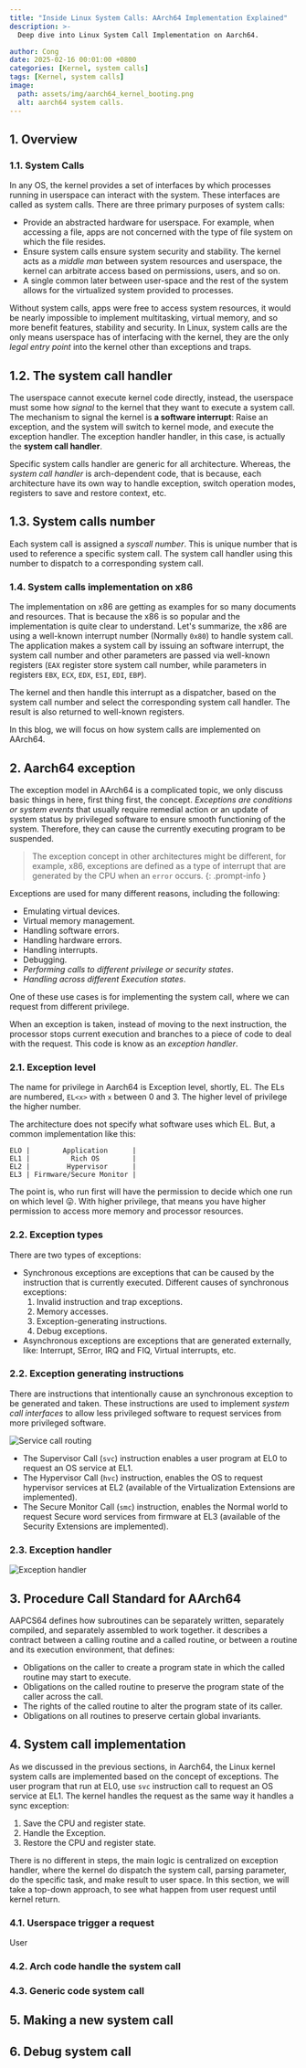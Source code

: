 ```yaml
---
title: "Inside Linux System Calls: AArch64 Implementation Explained"
description: >-
  Deep dive into Linux System Call Implementation on Aarch64.

author: Cong
date: 2025-02-16 00:01:00 +0800
categories: [Kernel, system calls]
tags: [Kernel, system calls]
image:
  path: assets/img/aarch64_kernel_booting.png
  alt: aarch64 system calls.
---
```


## 1. Overview

### 1.1. System Calls

In any OS, the kernel provides a set of interfaces by which processes running in userspace can interact with the system. These interfaces are called as system calls. There are three primary purposes of system calls:

- Provide an abstracted hardware for userspace. For example, when accessing a file, apps are not concerned with the type of file system on which the file resides.
- Ensure system calls ensure system security and stability. The kernel acts as a *middle man* between system resources and userspace, the kernel can arbitrate access based on permissions, users, and so on.
- A single common later between user-space and the rest of the system allows for the virtualized system provided to processes.

Without system calls, apps were free to access system resources, it would be nearly impossible to implement multitasking, virtual memory, and so more benefit features, stability and security. In Linux, system calls are the only means userspace has of interfacing with the kernel, they are the only *legal entry point* into the kernel other than exceptions and traps.

## 1.2. The system call handler

The userspace cannot execute kernel code directly, instead, the userspace must some how *signal* to the kernel that they want to execute a system call. The mechanism to signal the kernel is **a software interrupt**: Raise an exception, and the system will switch to kernel mode, and execute the exception handler. The exception handler handler, in this case, is actually the **system call handler**.

Specific system calls handler are generic for all architecture. Whereas, the *system call handler* is arch-dependent code, that is because, each architecture have its own way to handle exception, switch operation modes, registers to save and restore context, etc.

## 1.3. System calls number

Each system call is assigned a *syscall number*. This is unique number that is used to reference a specific system call. The system call handler using this number to dispatch to a corresponding system call.

### 1.4. System calls implementation on x86

The implementation on x86 are getting as examples for so many documents and resources. That is because the x86 is so popular and the implementation is quite clear to understand. Let's summarize, the x86 are using a well-known interrupt number (Normally `0x80`) to handle system call. The application makes a system call by issuing an software interrupt, the system call number and other parameters are passed via well-known registers (`EAX` register store system call number, while parameters in registers `EBX`, `ECX`, `EDX`, `ESI`, `EDI`, `EBP`).

The kernel and then handle this interrupt as a dispatcher, based on the system call number and select the corresponding system call handler. The result is also returned to well-known registers.

In this blog, we will focus on how system calls are implemented on AArch64.

## 2. Aarch64 exception

The exception model in AArch64 is a complicated topic, we only discuss basic things in here, first thing first, the concept. *Exceptions are conditions or system events* that usually require remedial action or an update of system status by privileged software to ensure smooth functioning of the system. Therefore, they can cause the currently executing program to be suspended.

> The exception concept in other architectures might be different, for example, x86, exceptions are defined as a type of interrupt that are generated by the CPU when an `error` occurs.
{: .prompt-info }

Exceptions are used for many different reasons, including the following:

- Emulating virtual devices.
- Virtual memory management.
- Handling software errors.
- Handling hardware errors.
- Handling interrupts.
- Debugging.
- *Performing calls to different privilege or security states*.
- *Handling across different Execution states*.

One of these use cases is for implementing the system call, where we can request from different privilege.

When an exception is taken, instead of moving to the next instruction, the processor stops current execution and branches to a piece of code to deal with the request. This code is know as an *exception handler*.

### 2.1. Exception level

The name for privilege in Aarch64 is Exception level, shortly, EL. The ELs are numbered, `EL<x>` with `x` between 0 and 3. The higher level of privilege the higher number.

The architecture does not specify what software uses which EL. But, a common implementation like this:

```text
ELO |        Application      |
EL1 |          Rich OS        |
EL2 |         Hypervisor      |
EL3 | Firmware/Secure Monitor |
```

The point is, who run first will have the permission to decide which one run on which level 😛. With higher privilege, that means you have higher permission to access more memory and processor resources.

### 2.2. Exception types

There are two types of exceptions:

- Synchronous exceptions are exceptions that can be caused by the instruction that is currently executed. Different causes of synchronous exceptions:
  1. Invalid instruction and trap exceptions.
  2. Memory accesses.
  3. Exception-generating instructions.
  4. Debug exceptions.
- Asynchronous exceptions are exceptions that are generated externally, like: Interrupt, SError, IRQ and FIQ, Virtual interrupts, etc.

### 2.2. Exception generating instructions

There are instructions that intentionally cause an synchronous exception to be generated and taken. These instructions are used to implement *system call interfaces* to allow less privileged software to request services from more privileged software.

![Service call routing](assets/img/service_call_routing.png)

- The Supervisor Call (`svc`) instruction enables a user program at EL0 to request an OS service at EL1.
- The Hypervisor Call (`hvc`) instruction, enables the OS to request hypervisor services at EL2 (available of the Virtualization Extensions are implemented).
- The Secure Monitor Call (`smc`) instruction, enables the Normal world to request Secure word services from firmware at EL3 (available of the Security Extensions are implemented).

### 2.3. Exception handler

![Exception handler](assets/img/exception_handler.png)

## 3. Procedure Call Standard for AArch64

AAPCS64 defines how subroutines can be separately written, separately compiled, and separately assembled to work together. it describes a contract between a calling routine and a called routine, or between a routine and its execution environment, that defines:

- Obligations on the caller to create a program state in which the called routine may start to execute.
- Obligations on the called routine to preserve the program state of the caller across the call.
- The rights of the called routine to alter the program state of its caller.
- Obligations on all routines to preserve certain global invariants.

## 4. System call implementation

As we discussed in the previous sections, in Aarch64, the Linux kernel system calls are implemented based on the concept of exceptions. The user program that run at EL0, use `svc` instruction call to request an OS service at EL1. The kernel handles the request as the same way it handles a sync exception:

1. Save the CPU and register state.
2. Handle the Exception.
3. Restore the CPU and register state.

There is no different in steps, the main logic is centralized on exception handler, where the kernel do dispatch the system call, parsing parameter, do the specific task, and make result to user space. In this section, we will take a top-down approach, to see what happen from user request until kernel return.

### 4.1. Userspace trigger a request

User 

### 4.2. Arch code handle the system call

### 4.3. Generic code system call

## 5. Making a new system call

## 6. Debug system call
